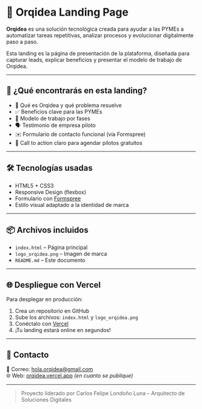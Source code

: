 # 🌺 Orqidea Landing Page

**Orqidea** es una solución tecnológica creada para ayudar a las PYMEs a automatizar tareas repetitivas, analizar procesos y evolucionar digitalmente paso a paso.

Esta landing es la página de presentación de la plataforma, diseñada para capturar leads, explicar beneficios y presentar el modelo de trabajo de Orqidea.

---

## 🚀 ¿Qué encontrarás en esta landing?

- 🧠 Qué es Orqidea y qué problema resuelve
- ✅ Beneficios clave para las PYMEs
- 🔄 Modelo de trabajo por fases
- 🗣 Testimonio de empresa piloto
- ✉️ Formulario de contacto funcional (vía Formspree)
- 🎯 Call to action claro para agendar pilotos gratuitos

---

## 🛠 Tecnologías usadas

- HTML5 + CSS3
- Responsive Design (flexbox)
- Formulario con [Formspree](https://formspree.io/)
- Estilo visual adaptado a la identidad de marca

---

## 📦 Archivos incluidos

- `index.html` – Página principal
- `logo_orqidea.png` – Imagen de marca
- `README.md` – Este documento

---

## 🌐 Despliegue con Vercel

Para desplegar en producción:

1. Crea un repositorio en GitHub
2. Sube los archivos: `index.html` y `logo_orqidea.png`
3. Conéctalo con [Vercel](https://vercel.com)
4. ¡Tu landing estará online en segundos!

---

## 📧 Contacto

📨 Correo: hola.orqidea@gmail.com  
🌐 Web: [orqidea.vercel.app](https://orqidea.vercel.app) _(en cuanto se publique)_

---

> Proyecto liderado por Carlos Felipe Londoño Luna – Arquitecto de Soluciones Digitales